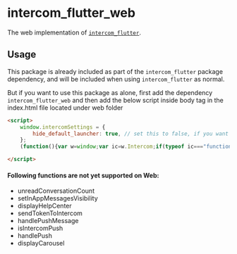 # intercom_flutter_web

The web implementation of [`intercom_flutter`][1].

## Usage

This package is already included as part of the `intercom_flutter` package dependency, and will be included when using `intercom_flutter` as normal.

But if you want to use this package as alone, first add the dependency `intercom_flutter_web` and then add the below script inside body tag in the index.html file located under web folder
```html
<script>
    window.intercomSettings = {
        hide_default_launcher: true, // set this to false, if you want to show the default launcher
    };
    (function(){var w=window;var ic=w.Intercom;if(typeof ic==="function"){ic('reattach_activator');ic('update',w.intercomSettings);}else{var d=document;var i=function(){i.c(arguments);};i.q=[];i.c=function(args){i.q.push(args);};w.Intercom=i;var l=function(){var s=d.createElement('script');s.type='text/javascript';s.async=true;s.src='https://widget.intercom.io/widget/';var x=d.getElementsByTagName('script')[0];x.parentNode.insertBefore(s, x);};if(document.readyState==='complete'){l();}else if(w.attachEvent){w.attachEvent('onload',l);}else{w.addEventListener('load',l,false);}}})();

</script>
```
#### Following functions are not yet supported on Web:

- unreadConversationCount
- setInAppMessagesVisibility
- displayHelpCenter
- sendTokenToIntercom
- handlePushMessage
- isIntercomPush
- handlePush
- displayCarousel

[1]: ../intercom_flutter

